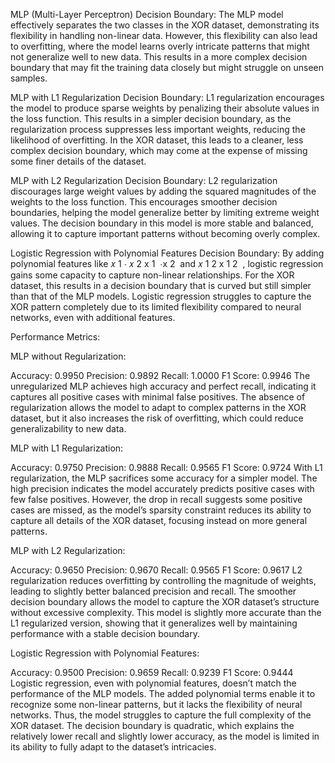 MLP (Multi-Layer Perceptron) Decision Boundary: The MLP model effectively separates the two classes in the XOR dataset, demonstrating its flexibility in handling non-linear data. However, this flexibility can also lead to overfitting, where the model learns overly intricate patterns that might not generalize well to new data. This results in a more complex decision boundary that may fit the training data closely but might struggle on unseen samples.

MLP with L1 Regularization Decision Boundary: L1 regularization encourages the model to produce sparse weights by penalizing their absolute values in the loss function. This results in a simpler decision boundary, as the regularization process suppresses less important weights, reducing the likelihood of overfitting. In the XOR dataset, this leads to a cleaner, less complex decision boundary, which may come at the expense of missing some finer details of the dataset.

MLP with L2 Regularization Decision Boundary: L2 regularization discourages large weight values by adding the squared magnitudes of the weights to the loss function. This encourages smoother decision boundaries, helping the model generalize better by limiting extreme weight values. The decision boundary in this model is more stable and balanced, allowing it to capture important patterns without becoming overly complex.

Logistic Regression with Polynomial Features Decision Boundary: By adding polynomial features like 
𝑥
1
⋅
𝑥
2
x 
1
​
 ⋅x 
2
​
  and 
𝑥
1
2
x 
1
2
​
 , logistic regression gains some capacity to capture non-linear relationships. For the XOR dataset, this results in a decision boundary that is curved but still simpler than that of the MLP models. Logistic regression struggles to capture the XOR pattern completely due to its limited flexibility compared to neural networks, even with additional features.

Performance Metrics:

MLP without Regularization:

Accuracy: 0.9950
Precision: 0.9892
Recall: 1.0000
F1 Score: 0.9946
The unregularized MLP achieves high accuracy and perfect recall, indicating it captures all positive cases with minimal false positives. The absence of regularization allows the model to adapt to complex patterns in the XOR dataset, but it also increases the risk of overfitting, which could reduce generalizability to new data.

MLP with L1 Regularization:

Accuracy: 0.9750
Precision: 0.9888
Recall: 0.9565
F1 Score: 0.9724
With L1 regularization, the MLP sacrifices some accuracy for a simpler model. The high precision indicates the model accurately predicts positive cases with few false positives. However, the drop in recall suggests some positive cases are missed, as the model’s sparsity constraint reduces its ability to capture all details of the XOR dataset, focusing instead on more general patterns.

MLP with L2 Regularization:

Accuracy: 0.9650
Precision: 0.9670
Recall: 0.9565
F1 Score: 0.9617
L2 regularization reduces overfitting by controlling the magnitude of weights, leading to slightly better balanced precision and recall. The smoother decision boundary allows the model to capture the XOR dataset’s structure without excessive complexity. This model is slightly more accurate than the L1 regularized version, showing that it generalizes well by maintaining performance with a stable decision boundary.

Logistic Regression with Polynomial Features:

Accuracy: 0.9500
Precision: 0.9659
Recall: 0.9239
F1 Score: 0.9444
Logistic regression, even with polynomial features, doesn’t match the performance of the MLP models. The added polynomial terms enable it to recognize some non-linear patterns, but it lacks the flexibility of neural networks. Thus, the model struggles to capture the full complexity of the XOR dataset. The decision boundary is quadratic, which explains the relatively lower recall and slightly lower accuracy, as the model is limited in its ability to fully adapt to the dataset’s intricacies.
